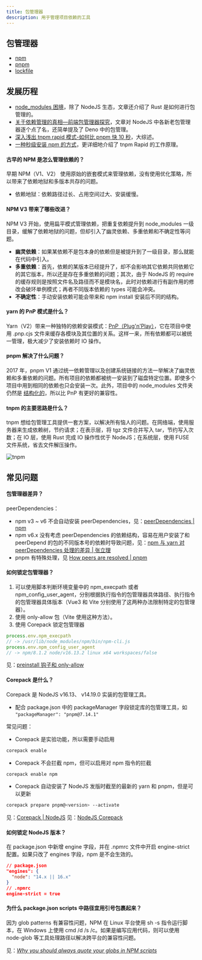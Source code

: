 ```yaml
---
title: 包管理器
description: 用于管理项目依赖的工具
---
```


## 包管理器

* [npm](/maps/_workflow/package-manager/npm)
* [pnpm](/maps/_workflow/package-manager/pnpm)
* [lockfile](/maps/_workflow/package-manager/lockfile)

## 发展历程

* [node_modules 困境](https://zhuanlan.zhihu.com/p/137535779)，除了 NodeJS 生态，文章还介绍了 Rust 是如何进行包管理的。
* [关于依赖管理的真相—前端包管理器探究](https://mp.weixin.qq.com/s/t6RZAKb6mXTfXl7XbpZ_vw)，文章对 NodeJS 中各新老包管理器逐个点了名，还简单提及了 Deno 中的包管理。
* [深入浅出 tnpm rapid 模式-如何比 pnpm 快 10 秒](https://zhuanlan.zhihu.com/p/455809528)，大综述。
* [一种秒级安装 npm 的方式](https://www.zhihu.com/zvideo/1467489669319036928)，更详细地介绍了 tnpm Rapid 的工作原理。

#### 古早的 NPM 是怎么管理依赖的？

早期 NPM（V1、V2） 使用原始的嵌套模式来管理依赖，没有使用优化策略，所以带来了依赖地狱和多版本共存的问题。

* 依赖地狱：依赖路径过长、占用空间过大、安装缓慢。

#### NPM V3 带来了哪些改进？

NPM V3 开始，使用扁平模式管理依赖，把重复依赖提升到 node_modules 一级目录，缓解了依赖地狱的问题，但却引入了幽灵依赖、多重依赖和不确定性等问题。

* **幽灵依赖**：如果某依赖不是包本身的依赖但是被提升到了一级目录，那么就能在代码中引入。
* **多重依赖**：首先，依赖的某版本已经提升了，却不会影响其它依赖共同依赖它的其它版本，所以还是存在多重依赖的问题；其次，由于 NodeJS 的 require 的缓存规则是按照文件名及路径而不是模块名，此时对依赖进行有副作用的修改会破环单例模式；再者不同版本依赖的 types 可能会冲突。
* **不确定性**：手动安装依赖可能会带来和 npm install 安装后不同的结构。

#### yarn 的 PnP 模式是什么？

Yarn（V2）带来一种独特的依赖安装模式：[PnP（Plug'n'Play）](https://yarnpkg.com/features/pnp)，它在项目中使用 .pnp.cjs 文件来缓存各模块及其位置的关系。这样一来，所有依赖都可以被统一管理，极大减少了安装依赖时 IO 操作。

#### pnpm 解决了什么问题？

2017 年，pnpm V1 通过统一依赖管理以及创建系统链接的方法一举解决了幽灵依赖和多重依赖的问题。所有项目的依赖都被统一安装到了磁盘特定位置。即使多个项目中用到相同的依赖也只会安装一次。此外，项目中的 node_modules 文件夹仍然是 [结构化的](https://www.pnpm.cn/blog/2020/05/27/flat-node-modules-is-not-the-only-way)，所以比 PnP 有更好的兼容性。

#### tnpm 的主要思路是什么？

tnpm 想给包管理工具提供一套方案，以解决所有恼人的问题。在网络端，使用服务器来生成依赖树，节约请求；在表示层，将 tgz 文件合并写入 tar，节约写入次数；在 IO 层，使用 Rust 完成 IO 操作性优于 NodeJS；在系统层，使用 FUSE 文件系统，省去文件解压操作。

![tnpm](https://mgear-image.oss-cn-shanghai.aliyuncs.com/image/other/20220318001222.png)

## 常见问题

#### 包管理器差异？

peerDependencies：

* npm v3 ~ v6 不会自动安装 peerDependencies，见：[peerDependencies | npm](https://docs.npmjs.com/cli/v8/configuring-npm/package-json#peerdependencies)
* npm v6.x 没有考虑 peerDependencies 的依赖结构，容易在用户安装了和 peerDepend 的包的不同版本号的依赖时导致问题，见：[npm 与 yarn 对 peerDependencies 处理的差异 | 张立理](https://zhuanlan.zhihu.com/p/237532427)
* pnpm 有特殊处理，见 [How peers are resolved | pnpm](https://pnpm.io/how-peers-are-resolved)

#### 如何锁定包管理器？

1. 可以使用脚本判断环境变量中的 npm_execpath 或者 npm_config_user_agent，分别根据执行指令的包管理器具体路径、执行指令的包管理器具体版本（Vue3 和 Vite 分别使用了这两种办法限制特定的包管理器）。
2. 使用 only-allow 包（Vite 使用这种方法）。
3. 使用 Corepack 锁定包管理器

```js
process.env.npm_execpath
// -> /usr/lib/node_modules/npm/bin/npm-cli.js
process.env.npm_config_user_agent
// -> npm/8.1.2 node/v16.13.2 linux x64 workspaces/false
```

见：[preinstall 钩子和 only-allow](https://blog.csdn.net/Android062005/article/details/124794071)

#### Corepack 是什么？

Corepack 是 NodeJS v16.13、 v14.19.0 实装的包管理工具。

* 配合 package.json 中的 packageManager 字段锁定库的包管理工具，如 `"packageManager": "pnpm@7.14.1"`

常见问题：

* Corepack 是实验功能，所以需要手动启用

```bash
corepack enable
```

* Corepack 不会拦截 npm，但可以启用对 npm 指令的拦截

```bash
corepack enable npm
```

* Corepack 自动安装了 NodeJS 发版时截至的最新的 yarn 和 pnpm，但是可以更新

```bash
corepack prepare pnpm@<version> --activate
```

见：[Corepack | NodeJS](https://nodejs.org/api/corepack.html)
见：[NodeJS Corepack](https://juejin.cn/post/7111998050184200199)

#### 如何锁定 NodeJS 版本？

在 package.json 中新增 engine 字段，并在 .npmrc 文件中开启 engine-strict 配置。如果只改了 engines 字段，npm 是不会生效的。

```json
// package.json
"engines": {
  "node": "14.x || 16.x"
}
// .npmrc
engine-strict = true
```

#### 为什么 package.json scripts 中路径宜用引号包裹起来？

因为 glob patterns 有兼容性问题，NPM 在 Linux 平台使用 sh -s 指令运行脚本，在 Windows 上使用 cmd /d /s /c。如果是编写应用代码，则可以使用 node-glob 等工具处理路径以解决跨平台的兼容性问题。

见：[<i>Why you should always quote your globs in NPM scripts</i>](https://medium.com/@jakubsynowiec/you-should-always-quote-your-globs-in-npm-scripts-621887a2a784)
